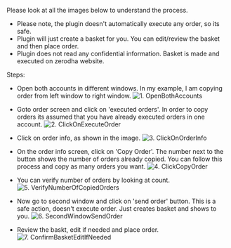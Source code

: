 Please look at all the images below to understand the process.
* Please note, the plugin doesn't automatically execute any order, so its safe.
* Plugin will just create a basket for you. You can edit/review the basket and then place order.
* Plugin does not read any confidential information. Basket is made and executed on zerodha website.

Steps:
* Open both accounts in different windows. In my example, I am copying order from left window to right window.
![1. OpenBothAccounts](https://dl.dropbox.com/s/smt2ipq4k8otbke/1.%20OpenBothAccounts.png?dl=0)


* Goto order screen and click on 'executed orders'. In order to copy orders its assumed that you have already executed orders in one account.
![2. ClickOnExecuteOrder](https://dl.dropbox.com/s/o239lgh97wz4bgr/2.%20ClickOnExecuteOrder.png?dl=0)

* Click on order info, as shown in the image.
![3. ClickOnOrderInfo](https://dl.dropbox.com/s/qk4hc2ubp37939i/3.%20ClickOnOrderInfo.png?dl=0)

* On the order info screen, click on 'Copy Order'. The number next to the button shows the number of orders already copied. You can follow this process and copy as many orders you want.
![4. ClickCopyOrder](https://dl.dropbox.com/s/j4jh0gjgccdjzs2/4.%20ClickCopyOrder.png?dl=0)

* You can verify number of orders by looking at count.
![5. VerifyNumberOfCopiedOrders](https://dl.dropbox.com/s/8pvywhn8b2gxxc3/5.%20VerifyNumberOfCopiedOrders.png?dl=0)

* Now go to second window and click on 'send order' button. This is a safe action, doesn't execute order. Just creates basket and shows to you.
![6. SecondWindowSendOrder](https://dl.dropbox.com/s/2gvggzyeryknlld/6.%20SecondWindowSendOrder.png?dl=0)

* Review the baskt, edit if needed and place order. 
![7. ConfirmBasketEditIfNeeded](https://dl.dropbox.com/s/cnlde8u2ljdaqs4/7.%20ConfirmBasketEditIfNeeded.png?dl=0)
